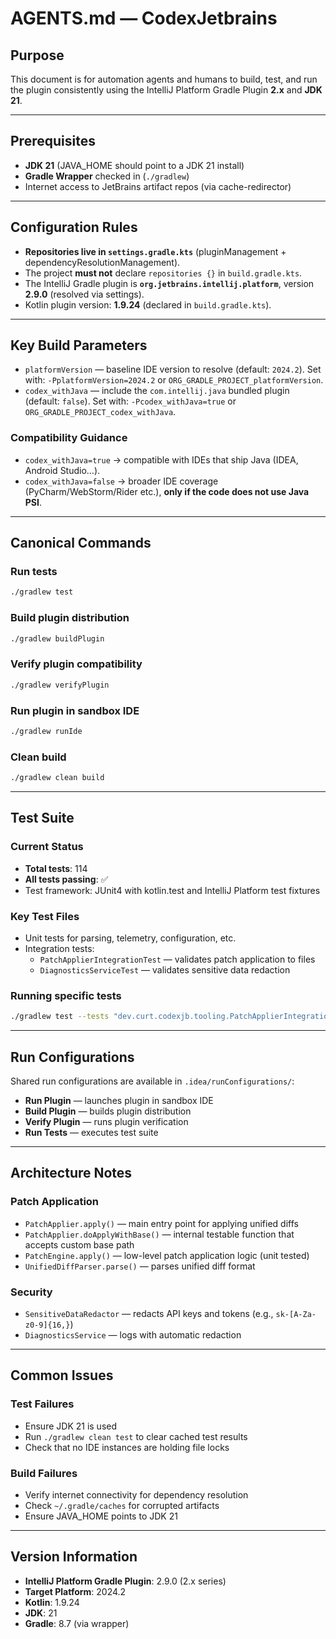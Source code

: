 # AGENTS.md — CodexJetbrains

## Purpose
This document is for automation agents and humans to build, test, and run the plugin consistently using the IntelliJ Platform Gradle Plugin **2.x** and **JDK 21**.

---

## Prerequisites
- **JDK 21** (JAVA_HOME should point to a JDK 21 install)
- **Gradle Wrapper** checked in (`./gradlew`)
- Internet access to JetBrains artifact repos (via cache-redirector)

---

## Configuration Rules
- **Repositories live in `settings.gradle.kts`** (pluginManagement + dependencyResolutionManagement).
- The project **must not** declare `repositories {}` in `build.gradle.kts`.
- The IntelliJ Gradle plugin is **`org.jetbrains.intellij.platform`**, version **2.9.0** (resolved via settings).
- Kotlin plugin version: **1.9.24** (declared in `build.gradle.kts`).

---

## Key Build Parameters
- `platformVersion` — baseline IDE version to resolve (default: `2024.2`).
  Set with: `-PplatformVersion=2024.2` or `ORG_GRADLE_PROJECT_platformVersion`.
- `codex_withJava` — include the `com.intellij.java` bundled plugin (default: `false`).
  Set with: `-Pcodex_withJava=true` or `ORG_GRADLE_PROJECT_codex_withJava`.

### Compatibility Guidance
- `codex_withJava=true` → compatible with IDEs that ship Java (IDEA, Android Studio…).
- `codex_withJava=false` → broader IDE coverage (PyCharm/WebStorm/Rider etc.), **only if the code does not use Java PSI**.

---

## Canonical Commands

### Run tests
```bash
./gradlew test
```

### Build plugin distribution
```bash
./gradlew buildPlugin
```

### Verify plugin compatibility
```bash
./gradlew verifyPlugin
```

### Run plugin in sandbox IDE
```bash
./gradlew runIde
```

### Clean build
```bash
./gradlew clean build
```

---

## Test Suite

### Current Status
- **Total tests**: 114
- **All tests passing**: ✅
- Test framework: JUnit4 with kotlin.test and IntelliJ Platform test fixtures

### Key Test Files
- Unit tests for parsing, telemetry, configuration, etc.
- Integration tests:
  - `PatchApplierIntegrationTest` — validates patch application to files
  - `DiagnosticsServiceTest` — validates sensitive data redaction

### Running specific tests
```bash
./gradlew test --tests "dev.curt.codexjb.tooling.PatchApplierIntegrationTest"
```

---

## Run Configurations

Shared run configurations are available in `.idea/runConfigurations/`:
- **Run Plugin** — launches plugin in sandbox IDE
- **Build Plugin** — builds plugin distribution
- **Verify Plugin** — runs plugin verification
- **Run Tests** — executes test suite

---

## Architecture Notes

### Patch Application
- `PatchApplier.apply()` — main entry point for applying unified diffs
- `PatchApplier.doApplyWithBase()` — internal testable function that accepts custom base path
- `PatchEngine.apply()` — low-level patch application logic (unit tested)
- `UnifiedDiffParser.parse()` — parses unified diff format

### Security
- `SensitiveDataRedactor` — redacts API keys and tokens (e.g., `sk-[A-Za-z0-9]{16,}`)
- `DiagnosticsService` — logs with automatic redaction

---

## Common Issues

### Test Failures
- Ensure JDK 21 is used
- Run `./gradlew clean test` to clear cached test results
- Check that no IDE instances are holding file locks

### Build Failures
- Verify internet connectivity for dependency resolution
- Check `~/.gradle/caches` for corrupted artifacts
- Ensure JAVA_HOME points to JDK 21

---

## Version Information
- **IntelliJ Platform Gradle Plugin**: 2.9.0 (2.x series)
- **Target Platform**: 2024.2
- **Kotlin**: 1.9.24
- **JDK**: 21
- **Gradle**: 8.7 (via wrapper)
